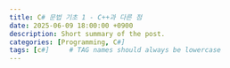 ```yaml
---
title: C# 문법 기초 1 - C++과 다른 점
date: 2025-06-09 18:00:00 +0900
description: Short summary of the post.
categories: [Programming, C#]
tags: [c#]     # TAG names should always be lowercase
---
```


